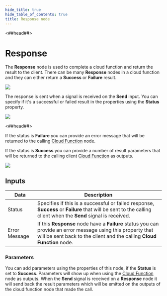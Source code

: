 ```yaml
---
hide_title: true
hide_table_of_contents: true
title: Response node
---
```


<##head##>

# Response

The **Response** node is used to complete a cloud function and return the result to the client. There can be many **Response** nodes in a cloud function and they can either return a **Success** or **Failure** result.

<div className="ndl-image-with-background l">

![](/nodes/cloud-functions/response/response-1.png)

</div>

The response is sent when a signal is received on the **Send** input. You can specify if it's a successful or failed result in the properties using the **Status** property.

<div className="ndl-image-with-background l">

![](/nodes/cloud-functions/response/response-2.png)

</div>

<##head##>

If the status is **Failure** you can provide an error message that will be returned to the calling [Cloud Function](/nodes/data/cloud-data/cloud-function) node.

If the status is **Success** you can provide a number of result parameters that will be returned to the calling client [Cloud Function](/nodes/data/cloud-data/cloud-function) as outputs.

<div className="ndl-image-with-background l">

![](/nodes/cloud-functions/response/response-3.png)

</div>

## Inputs

| Data                                            | Description                                                                                                                                                                                                                                                                            |
| ----------------------------------------------- | -------------------------------------------------------------------------------------------------------------------------------------------------------------------------------------------------------------------------------------------------------------------------------------- |
| <span className="ndl-data">Status</span> | Specifies if this is a successful or failed response, **Success** or **Failure** that will be sent to the calling client when the **Send** signal is received. |
| <span className="ndl-data">Error Message</span> | If this **Response** node have a **Failure** status you can provide an error message using this property that will be sent back to the client and the calling **Cloud Function** node. |

### Parameters
You can add parameters using the properties of this node, if the **Status** is set to **Success**. Parameters will show up when using the [Cloud Function](/nodes/data/cloud-data/cloud-function) node as outputs. When the **Send** signal is received on a **Response** node it will send back the result parameters which will be emitted on the outputs of the cloud function node that made the call.

